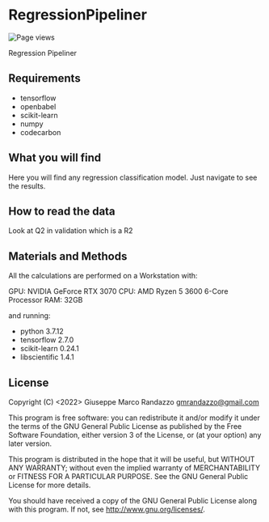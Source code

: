 # RegressionPipeliner

![Page views](https://visitor-badge.glitch.me/badge?page_id=gmrandazzo.RegressionPipeliner)

Regression Pipeliner

## Requirements

- tensorflow
- openbabel
- scikit-learn
- numpy
- codecarbon

## What you will find

Here you will find any regression classification model.
Just navigate to see the results.

## How to read the data
Look at Q2 in validation which is a R2

## Materials and Methods

All the calculations are performed on a Workstation with:

GPU: NVIDIA GeForce RTX 3070
CPU: AMD Ryzen 5 3600 6-Core Processor
RAM: 32GB

and running:

- python 3.7.12
- tensorflow 2.7.0
- scikit-learn 0.24.1
- libscientific 1.4.1

## License

Copyright (C) <2022>  Giuseppe Marco Randazzo <gmrandazzo@gmail.com>

This program is free software: you can redistribute it and/or modify
it under the terms of the GNU General Public License as published by
the Free Software Foundation, either version 3 of the License, or
(at your option) any later version.

This program is distributed in the hope that it will be useful,
but WITHOUT ANY WARRANTY; without even the implied warranty of
MERCHANTABILITY or FITNESS FOR A PARTICULAR PURPOSE.  See the
GNU General Public License for more details.

You should have received a copy of the GNU General Public License
along with this program.  If not, see <http://www.gnu.org/licenses/>.

